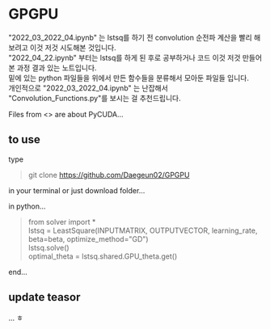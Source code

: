 # GPGPU

"2022_03_2022_04.ipynb" 는 lstsq를 하기 전 convolution 순전파 계산을 빨리 해보려고 이것 저것 시도해본 것입니다.<br>
"2022_04_22.ipynb" 부터는 lstsq를 하게 된 후로 공부하거나 코드 이것 저것 만들어 본 과정 결과 있는 노트입니다.<br>
밑에 있는 python 파일들을 위에서 만든 함수들을 분류해서 모아둔 파일들 입니다.<br>
개인적으로 "2022_03_2022_04.ipynb" 는 난잡해서 "Convolution_Functions.py"를 보시는 걸 추천드립니다.

Files from <> are about PyCUDA...


## to use
type 

> git clone https://github.com/Daegeun02/GPGPU

in your terminal or just download folder...

in python...

> from solver import *<br>
> lstsq = LeastSquare(INPUTMATRIX, OUTPUTVECTOR, learning_rate, beta=beta, optimize_method="GD")<br>
> lstsq.solve()<br>
> optimal_theta = lstsq.shared.GPU_theta.get()

end...

## update teasor
...
ㅎ

